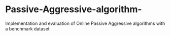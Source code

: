 # Passive-Aggressive-algorithm-
Implementation and evaluation of Online Passive Aggressive algorithms with a benchmark dataset
